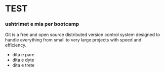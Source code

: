# TEST
### ushtrimet e mia per bootcamp
Git is a free and open source distributed version control system designed to handle everything from small to very large projects with speed and efficiency.
* dita e pare
* dita e dyte
* dita e trete